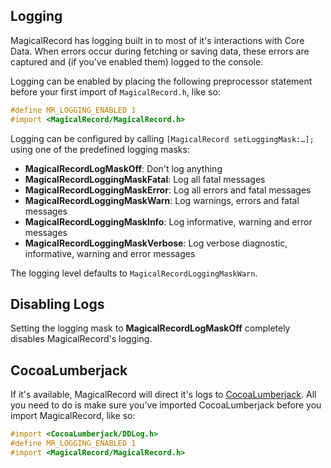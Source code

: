 ## Logging

MagicalRecord has logging built in to most of it's interactions with Core Data. When errors occur during fetching or saving data, these errors are captured and (if you've enabled them) logged to the console.

Logging can be enabled by placing the following preprocessor statement before your first import of `MagicalRecord.h`, like so:

```objective-c
#define MR_LOGGING_ENABLED 1
#import <MagicalRecord/MagicalRecord.h>
```

Logging can be configured by calling `[MagicalRecord setLoggingMask:…];` using one of the predefined logging masks:

- **MagicalRecordLogMaskOff**: Don't log anything
- **MagicalRecordLoggingMaskFatal**: Log all fatal messages
- **MagicalRecordLoggingMaskError**: Log all errors and fatal messages
- **MagicalRecordLoggingMaskWarn**: Log warnings, errors and fatal messages
- **MagicalRecordLoggingMaskInfo**: Log informative, warning and error messages
- **MagicalRecordLoggingMaskVerbose**: Log verbose diagnostic, informative, warning and error messages

The logging level defaults to `MagicalRecordLoggingMaskWarn`.

## Disabling Logs

Setting the logging mask to **MagicalRecordLogMaskOff** completely disables MagicalRecord's logging.

## CocoaLumberjack

If it's available, MagicalRecord will direct it's logs to [CocoaLumberjack](https://github.com/CocoaLumberjack/CocoaLumberjack). All you need to do is make sure you've imported CocoaLumberjack before you import MagicalRecord, like so:

```objective-c
#import <CocoaLumberjack/DDLog.h>
#define MR_LOGGING_ENABLED 1
#import <MagicalRecord/MagicalRecord.h>
```
